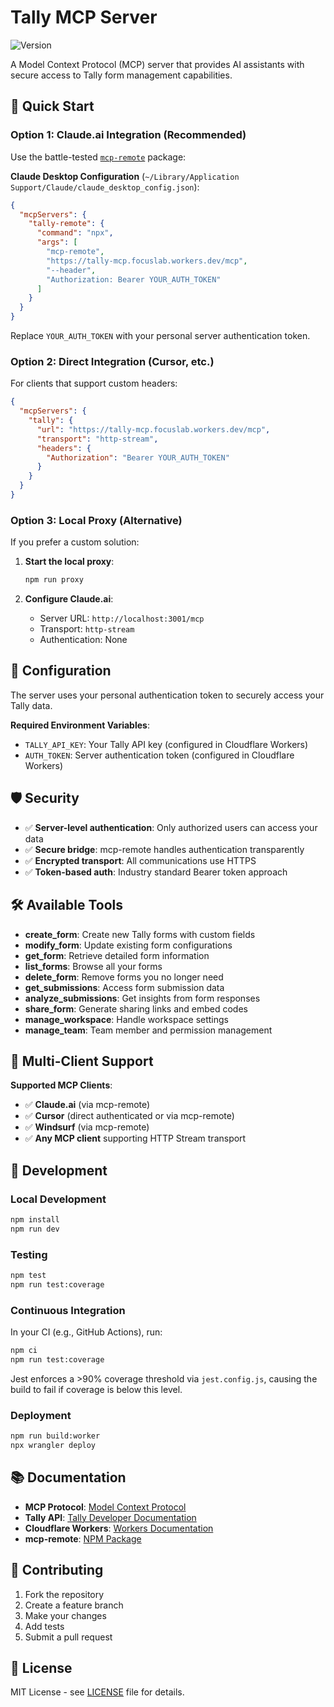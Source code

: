 # Tally MCP Server

![Version](https://img.shields.io/badge/version-1.0.0-blue)

A Model Context Protocol (MCP) server that provides AI assistants with secure access to Tally form management capabilities.

## 🚀 Quick Start

### Option 1: Claude.ai Integration (Recommended)

Use the battle-tested [`mcp-remote`](https://www.npmjs.com/package/mcp-remote) package:

**Claude Desktop Configuration** (`~/Library/Application Support/Claude/claude_desktop_config.json`):

```json
{
  "mcpServers": {
    "tally-remote": {
      "command": "npx",
      "args": [
        "mcp-remote",
        "https://tally-mcp.focuslab.workers.dev/mcp",
        "--header",
        "Authorization: Bearer YOUR_AUTH_TOKEN"
      ]
    }
  }
}
```

Replace `YOUR_AUTH_TOKEN` with your personal server authentication token.

### Option 2: Direct Integration (Cursor, etc.)

For clients that support custom headers:

```json
{
  "mcpServers": {
    "tally": {
      "url": "https://tally-mcp.focuslab.workers.dev/mcp",
      "transport": "http-stream",
      "headers": {
        "Authorization": "Bearer YOUR_AUTH_TOKEN"
      }
    }
  }
}
```

### Option 3: Local Proxy (Alternative)

If you prefer a custom solution:

1. **Start the local proxy**:
   ```bash
   npm run proxy
   ```

2. **Configure Claude.ai**:
   - Server URL: `http://localhost:3001/mcp`
   - Transport: `http-stream`
   - Authentication: None

## 🔧 Configuration

The server uses your personal authentication token to securely access your Tally data.

**Required Environment Variables**:
- `TALLY_API_KEY`: Your Tally API key (configured in Cloudflare Workers)
- `AUTH_TOKEN`: Server authentication token (configured in Cloudflare Workers)

## 🛡️ Security

- ✅ **Server-level authentication**: Only authorized users can access your data
- ✅ **Secure bridge**: mcp-remote handles authentication transparently
- ✅ **Encrypted transport**: All communications use HTTPS
- ✅ **Token-based auth**: Industry standard Bearer token approach

## 🛠️ Available Tools

- **create_form**: Create new Tally forms with custom fields
- **modify_form**: Update existing form configurations  
- **get_form**: Retrieve detailed form information
- **list_forms**: Browse all your forms
- **delete_form**: Remove forms you no longer need
- **get_submissions**: Access form submission data
- **analyze_submissions**: Get insights from form responses
- **share_form**: Generate sharing links and embed codes
- **manage_workspace**: Handle workspace settings
- **manage_team**: Team member and permission management

## 📱 Multi-Client Support

**Supported MCP Clients**:
- ✅ **Claude.ai** (via mcp-remote)
- ✅ **Cursor** (direct authenticated or via mcp-remote)
- ✅ **Windsurf** (via mcp-remote)
- ✅ **Any MCP client** supporting HTTP Stream transport

## 🔄 Development

### Local Development
```bash
npm install
npm run dev
```

### Testing
```bash
npm test
npm run test:coverage
```

### Continuous Integration

In your CI (e.g., GitHub Actions), run:

```bash
npm ci
npm run test:coverage
```

Jest enforces a >90% coverage threshold via `jest.config.js`, causing the build to fail if coverage is below this level.

### Deployment
```bash
npm run build:worker
npx wrangler deploy
```

## 📚 Documentation

- **MCP Protocol**: [Model Context Protocol](https://spec.modelcontextprotocol.io/)
- **Tally API**: [Tally Developer Documentation](https://developers.tally.so/)
- **Cloudflare Workers**: [Workers Documentation](https://developers.cloudflare.com/workers/)
- **mcp-remote**: [NPM Package](https://www.npmjs.com/package/mcp-remote)

## 🤝 Contributing

1. Fork the repository
2. Create a feature branch
3. Make your changes
4. Add tests
5. Submit a pull request

## 📄 License

MIT License - see [LICENSE](LICENSE) file for details. 